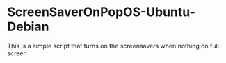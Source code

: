 # ScreenSaverOnPopOS-Ubuntu-Debian
This is a simple script that turns on the screensavers when nothing on full screen
